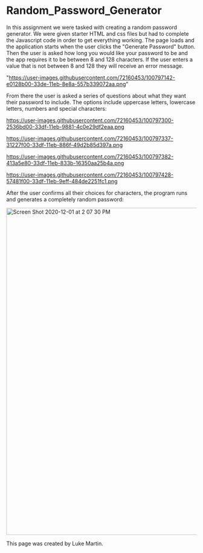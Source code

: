 # Random_Password_Generator

In this assignment we were tasked with creating a random password generator. We were given starter HTML and css files but had to complete the Javascript code in order to get everything working. The page loads and the application starts when the user clicks the "Generate Password" button. Then the user is asked how long you would like your password to be and the app requires it to be between 8 and 128 characters. If the user enters a value that is not between 8 and 128 they will receive an error message.


"https://user-images.githubusercontent.com/72160453/100797142-e0128b00-33de-11eb-8e8a-557b339072aa.png"


From there the user is asked a series of questions about what they want their password to include. The options include uppercase letters, lowercase letters, numbers and special characters:

 https://user-images.githubusercontent.com/72160453/100797300-2536bd00-33df-11eb-9881-4c0e29df2eaa.png

 https://user-images.githubusercontent.com/72160453/100797337-31227f00-33df-11eb-886f-49d2b85d397a.png

 https://user-images.githubusercontent.com/72160453/100797382-413a5e80-33df-11eb-833b-16350aa25b4a.png  

 https://user-images.githubusercontent.com/72160453/100797428-57481f00-33df-11eb-9eff-484de2251fc1.png

 After the user confirms all their choices for characters, the program runs and generates a completely random password:

<img width="865" alt="Screen Shot 2020-12-01 at 2 07 30 PM" src="https://user-images.githubusercontent.com/72160453/100797486-7181fd00-33df-11eb-8682-100b2b663bbe.png">

 This page was created by Luke Martin.
